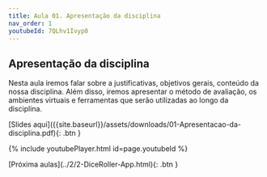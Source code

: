 ```yaml
---
title: Aula 01. Apresentação da disciplina
nav_order: 1
youtubeId: 7QLhv1Ivyp0
---
```


## Apresentação da disciplina

Nesta aula iremos falar sobre a justificativas, objetivos gerais, conteúdo da nossa disciplina. Além disso, iremos apresentar o método de avaliação, os ambientes virtuais e ferramentas que serão utilizadas ao longo da disciplina.

<span class="fs-3">
[Slides aqui]({{site.baseurl}}/assets/downloads/01-Apresentacao-da-disciplina.pdf){: .btn }
</span>

{% include youtubePlayer.html id=page.youtubeId %}

<span class="fs-3 float-right">
[Próxima aulas](../2/2-DiceRoller-App.html){: .btn }
</span>
